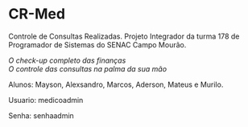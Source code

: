 # CR-Med
Controle de Consultas Realizadas. Projeto Integrador da turma 178 de Programador de Sistemas do SENAC Campo Mourão.

*O check-up completo das finanças*  
*O controle das consultas na palma da sua mão*

Alunos: Mayson, Alexsandro, Marcos, Aderson, Mateus e Murilo.

Usuario: medicoadmin

Senha: senhaadmin
